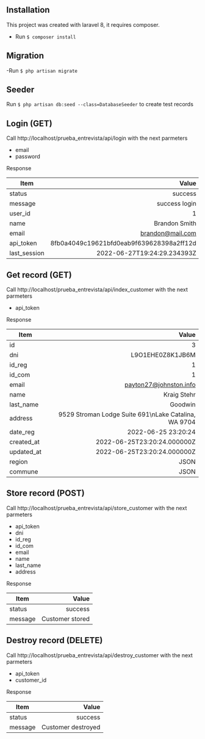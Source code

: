 ## Installation

This project was created with laravel 8, it requires composer.

- Run `$ composer install`

## Migration

-Run `$ php artisan migrate`

## Seeder

Run `$ php artisan db:seed --class=DatabaseSeeder` to create test records

## Login (GET)

Call http://localhost/prueba_entrevista/api/login with the next parmeters

- email
- password

Response 

| Item      | Value |
| --------- | -----:|
| status  | success |
| message     |   success login |
| user_id      |    1 |
| name  | Brandon Smith |
| email     |   brandon@mail.com |
| api_token      |    8fb0a4049c19621bfd0eab9f639628398a2ff12d |
| last_session      |    2022-06-27T19:24:29.234393Z |

## Get record (GET)

Call http://localhost/prueba_entrevista/api/index_customer with the next parmeters

- api_token

Response

| Item      | Value |
| --------- | -----:|
| id  | 3 |
| dni  | L9O1EHE0Z8K1JB6M |
| id_reg  | 1 |
| id_com  | 1 |
| email  | payton27@johnston.info |
| name  | Kraig Stehr |
| last_name  | Goodwin |
| address  | 9529 Stroman Lodge Suite 691\nLake Catalina, WA 9704 |
| date_reg  | 2022-06-25 23:20:24 |
| created_at  | 2022-06-25T23:20:24.000000Z |
| updated_at  | 2022-06-25T23:20:24.000000Z |
| region  | JSON |
| commune  | JSON |


## Store record (POST)

Call http://localhost/prueba_entrevista/api/store_customer with the next parmeters

- api_token
- dni
- id_reg
- id_com
- email
- name
- last_name
- address

Response

| Item      | Value |
| --------- | -----:|
| status  | success |
| message  | Customer stored |

## Destroy record (DELETE)

Call http://localhost/prueba_entrevista/api/destroy_customer with the next parmeters

- api_token
- customer_id

Response

| Item      | Value |
| --------- | -----:|
| status  | success |
| message  | Customer destroyed |

